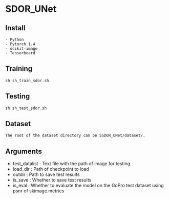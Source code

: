 # SDOR_UNet


## Install
```
- Python
- Pytorch 1.4
- scikit-image
- Tensorboard
```
## Training

```sh sh_train_sdor.sh ```

## Testing
```sh sh_test_sdor.sh```

## Dataset

```The root of the dataset directory can be SSDOR_UNet/dataset/.```

## Arguments
- test_datalist : Text file with the path of image for testing
- load_dir : Path of checkpoint to load
- outdir : Path to save test results
- is_save : Whether to save test results
- is_eval : Whether to evaluate the model on the GoPro test dataset using psnr of skimage.metrics


